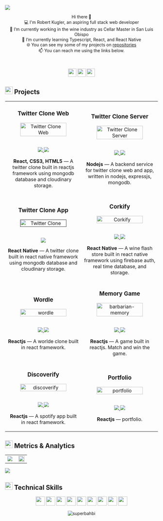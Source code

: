 <img src="https://user-images.githubusercontent.com/1689092/174507770-e20c5fa2-a696-4878-9970-457c576d1caa.gif"/>
<br>

<p align="center">
Hi there 👋<br>
💻 I'm Robert Kugler, an aspiring full stack web developer<br>
🔭 I’m currently working in the wine industry as Cellar Master in San Luis Obispo<br>
🌱 I’m currently learning Typescript, React, and React Native<br>
   🌐 You can see my some of my projects on <a href="https://github.com/superbahbi?tab=repositories">repositories</a><br>
📫 You can reach me using the links below.<br>
</p>


<br>
<p align="center">
<a href="mailto:superbahbi@gmail.com"><img src="https://img.shields.io/badge/superbahbi@gmail.com-326789?style=for-the-badge&logo=gmail&logoColor=white" height=27 target="_blank"></a>
<a href="https://www.linkedin.com/in/robertleekugler/"><img src="https://img.shields.io/badge/robertleekugler-326789?style=for-the-badge&logo=linkedin&logoColor=white_" height=27 target="_blank"></a>
<a href="https://user.fm/files/v2-62290ca2e7d396ecb25e45ca882087e9/Robert_Kugler_Resume.pdf"><img src="https://img.shields.io/badge/Download_Resume-326789?style=for-the-badge&logo=googledrive&logoColor=white" height=27 target="_blank"></a>
</p>

<h2 align="left"><img src="https://user-images.githubusercontent.com/1689092/180127708-96a2c400-ac7a-47f8-989d-732c6061aa11.png" height=25px> Projects</h2>

<table>
<tr>
   <td width="50%">
      <h3 align="center" color="white">Twitter Clone Web</h3>
      <div align="center">  
         <a href='https://twitter.bahbi.net' target=_"blank">
            <img src="https://user-images.githubusercontent.com/1689092/174507615-c3e32cc7-34dd-4ad1-ad59-07b5fca82efc.jpg" alt="Twitter Clone Web" width="80%"/>
         </a>
         <br>
         <br>
         <p>
            <a href="https://github.com/superbahbi/twitter-clone-web" target="_blank">
               <img src="https://img.shields.io/badge/Code-lightgrey?style=for-the-badge&logo=github"/>
            </a>  
            <a href="https://twitter.bahbi.net" target="_blank">
               <img src="https://img.shields.io/badge/-demo-purple?style=for-the-badge&color=326789"/>
            </a>
         </p>
         <p><strong>React, CSS3, HTML5</strong> — A twitter clone built in reactjs framework using mongodb database and cloudinary storage.</p>
      </div>
   </td>
   
   <td width="50%">
      <h3 align="center" color="white">Twitter Clone Server</h3>
      <div align="center">  
         <a href="https://github.com/superbahbi/twitter-clone-server" target=_"blank">
            <img src="https://user-images.githubusercontent.com/1689092/174507577-a0b1ba61-b349-4b7b-be10-629be117b117.jpg" alt="Twitter Clone Server" width="80%"/>
         </a>
         <br>
         <br>
         <p>
            <a href="https://github.com/superbahbi/twitter-clone-server" target="_blank">
               <img src="https://img.shields.io/badge/Code-lightgrey?style=for-the-badge&logo=github"/>
            </a>  
            <a href="https://twitter-clone-server2.herokuapp.com" target="_blank">
               <img src="https://img.shields.io/badge/-demo-purple?style=for-the-badge&color=326789"/>
            </a>
         </p>
         <p><strong>Nodejs</strong> — A backend service for twitter clone web and app, written in nodejs, expressjs, mongodb.</p>
      </div>
   </td>
   </tr>
   <tr>
   <td width="50%">
      <h3 align="center" color="white">Twitter Clone App</h3>
      <div align="center">  
         <a href='' target=_"blank">
            <img src="https://user-images.githubusercontent.com/1689092/174507567-463cbfab-94bd-459a-ad8e-d2ad5deb930f.jpg" alt="Twitter Clone" width="80%"/>
         </a>
         <br>
         <br>
         <p>
            <a href="https://github.com/superbahbi/twitter-clone-app" target="_blank">
               <img src="https://img.shields.io/badge/Code-lightgrey?style=for-the-badge&logo=github"/>
            </a>  
         </p>
         <p><strong>React Native</strong> — A twitter clone built in react native framework using mongodb database and cloudinary storage.</p>
      </div>
   </td>
   
   <td width="50%">
      <h3 align="center" color="white">Corkify</h3>
      <div align="center">  
         <a href="https://github.com/superbahbi/Corkify" target=_"blank">
            <img src="https://user-images.githubusercontent.com/1689092/174507646-3bb61a71-d348-49d8-8dd4-8ffc549b1af4.jpg" alt="Corkify" width="80%"/>
         </a>
         <br>
         <br>
         <p>
            <a href="https://github.com/superbahbi/corkify" target="_blank">
               <img src="https://img.shields.io/badge/Code-lightgrey?style=for-the-badge&logo=github"/>
            </a>  
            <a href="https://expo.dev/@superbahbi/Corkify" target="_blank">
               <img src="https://img.shields.io/badge/-demo-purple?style=for-the-badge&color=326789"/>
            </a>
         </p>
         <p><strong>React Native</strong> — A wine flash store built in react native framework using firebase auth, real time database, and storage.</p>
      </div>
   </td>
   </tr>
      <tr>
   <td width="50%">
      <h3 align="center" color="white">Wordle</h3>
      <div align="center">  
         <a href='https://wordle.bahbi.net' target=_"blank">
            <img src="https://user-images.githubusercontent.com/1689092/172081613-e0d97902-c439-454c-a9aa-a791335b7ac1.jpg" alt="wordle" width="80%"/>
         </a>
         <br>
         <br>
         <p>
            <a href="https://github.com/superbahbi/wordle" target="_blank">
               <img src="https://img.shields.io/badge/Code-lightgrey?style=for-the-badge&logo=github"/>
            </a>  
            <a href="https://wordle.bahbi.net" target="_blank">
               <img src="https://img.shields.io/badge/-demo-purple?style=for-the-badge&color=326789"/>
            </a>
         </p>
         <p><strong>Reactjs</strong> — A worlde clone built in react framework.</p>
      </div>
   </td>
   
   <td width="50%">
      <h3 align="center" color="white">Memory Game</h3>
      <div align="center">  
         <a href="https://github.com/superbahbi/barbarian-memory" target=_"blank">
            <img src="https://user-images.githubusercontent.com/1689092/172082326-b8a3e4ad-0cb7-41da-b8e4-f51cb9f52e01.jpg" alt="barbarian-memory" width="80%"/>
         </a>
         <br>
         <br>
         <p>
            <a href="https://github.com/superbahbi/barbarian-memory" target="_blank">
               <img src="https://img.shields.io/badge/Code-lightgrey?style=for-the-badge&logo=github"/>
            </a>  
            <a href="https://memory.bahbi.net" target="_blank">
               <img src="https://img.shields.io/badge/-demo-purple?style=for-the-badge&color=326789"/>
            </a>
         </p>
         <p><strong>Reactjs</strong> — A game built in reactjs. Match and win the game.</p>
      </div>
   </td>
   </tr>
         <tr>
   <td width="50%">
      <h3 align="center" color="white">Discoverify</h3>
      <div align="center">  
         <a href='https://playlistify.bahbi.net' target=_"blank">
            <img src="https://user-images.githubusercontent.com/1689092/172082897-a9f5b0b4-a0f8-4562-a077-2e08bf62ea86.jpg" alt="discoverify" width="80%"/>
         </a>
         <br>
         <br>
         <p>
            <a href="https://github.com/superbahbi/playlistify" target="_blank">
               <img src="https://img.shields.io/badge/Code-lightgrey?style=for-the-badge&logo=github"/>
            </a>  
            <a href="https://playlistify.bahbi.net" target="_blank">
               <img src="https://img.shields.io/badge/-demo-purple?style=for-the-badge&color=326789"/>
            </a>
         </p>
         <p><strong>Reactjs</strong> — A spotify app built in react framework.</p>
      </div>
   </td>

   
   <td width="50%">
      <h3 align="center" color="white">Portfolio</h3>
      <div align="center">  
         <a href="https://github.com/superbahbi/portfolio" target=_"blank">
            <img src="https://user-images.githubusercontent.com/1689092/174507556-aaf24a3e-5f73-48c2-b6b2-7bf58321efea.jpg" alt="portfolio" width="80%"/>
         </a>
         <br>
         <br>
         <p>
            <a href="https://github.com/superbahbi/portfolio" target="_blank">
               <img src="https://img.shields.io/badge/Code-lightgrey?style=for-the-badge&logo=github"/>
            </a>  
            <a href="https://bahbi.net" target="_blank">
               <img src="https://img.shields.io/badge/-demo-purple?style=for-the-badge&color=326789"/>
            </a>
         </p>
         <p><strong>Reactjs</strong> — portfolio.</p>
      </div>
   </td>
   </tr>
</table>


<h2 align="left"><img src="https://user-images.githubusercontent.com/1689092/180127708-96a2c400-ac7a-47f8-989d-732c6061aa11.png" height=25px>   Metrics & Analytics</h2>
<div align="center">
<table>
<tr>
<td width="50%">
<img src="https://github-readme-streak-stats.herokuapp.com/?user=superbahbi&hide_border=true&background=FFFFFF00&fire=e25822&currStreakLabel=999c9e&ring=78a6c8&currStreakNum=999c9e&sideNums=78a6c8&sideLabels=999c9e&dates=999c9e&stroke=78a6c8">
</td>
<td width="50%">
<img width="100%" src="https://github-readme-stats.vercel.app/api?username=superbahbi&bg_color=FFFFFF00&hide_border=true&text_color=999c9e&title_color=78a6c8&include_all_commits=true&count_private=true">
</table>
</div>
<img src="https://activity-graph.herokuapp.com/graph?username=superbahbi&bg_color=FFFFFF00&color=999c9e&line=78a6c8&point=78a6c8&hide_border=true&title_color=999c9e">

  
 <h2 align="left"><img src="https://user-images.githubusercontent.com/1689092/180127708-96a2c400-ac7a-47f8-989d-732c6061aa11.png" height=25px> Technical Skills</h2>
<p align="center">
<img src="https://img.shields.io/badge/HTML5-326789?style=for-the-badge&logo=html5&logoColor=white" height=30>
<img src="https://img.shields.io/badge/CSS3-326789?style=for-the-badge&logo=css3&logoColor=white" height=30>
<img src="https://img.shields.io/badge/JavaScript-326789?style=for-the-badge&logo=javascript&logoColor=white" height=30>
<img src="https://img.shields.io/badge/Node.js-326789?style=for-the-badge&logo=nodedotjs&logoColor=white" height=30>
<img src="https://img.shields.io/badge/Express.js-326789?style=for-the-badge&logo=express&logoColor=white" height=30>
<img src="https://img.shields.io/badge/React.js-326789?style=for-the-badge&logo=react&logoColor=white" height=30>
<img src="https://img.shields.io/badge/MongoDB-326789?style=for-the-badge&logo=mongodb&logoColor=white" height=30>
<img src="https://img.shields.io/badge/Firebase-326789?style=for-the-badge&logo=firebase&logoColor=white" height=30>
<img src="https://img.shields.io/badge/GIT-326789?style=for-the-badge&logo=git&logoColor=white" height=30>
</p>

<p align="center"> <img src="https://komarev.com/ghpvc/?username=superbahbi&label=Profile%20views&color=326789&style=for-the-badge&logo=profile&logoColor=white_" alt="superbahbi" /> </p>

